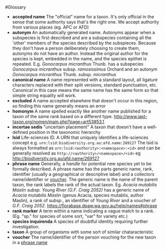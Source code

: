 #Glossary

* <a name="def-accepted-name"/> **accepted name** The "official" name for a taxon.
  It's only official in the sense that some authority says that's the right one.
  We accept authority from various places (eg. APC or AFD)
* <a name="def-autonym"/> **autonym** An automatically generated name.
  Autonyms appear when a subspecies is first described and are a subspecies
  containing all the 'other' members of the species described by the subspieces.
  Because they don't have a person deliberately choosing to create them,
  autonyms do not have an author. Instead the original author for the species
  is kept, embedded in the name, and the species epithet is repeated.
  E.g. *Gonocarpus micranthus* Thunb. has a subspecies *Gonocarpus micranthus* subsp. *ramosissimus* Orchard and an
  autonym *Gonocarpus micranthus* Thunb. subsp. *micranthus*
* <a name="def-canonical-name"/> **canonical name** A name represented with a standard layout, all ligature characters replaced with their split versions, standard punctuation, etc.
  Canonical in this case means the same name has the same form so that simple string equality will work.
* <a name="def-excluded"/> **excluded** A name accepted elsewhere that doesn't occur in this region, so finding this name generally means an error
* <a name="def-homonym"/> **homonym** A name spelled exactly like another name published for a taxon of the same rank based on a different type.
  <http://www.iapt-taxon.org/nomen/main.php?page=art53#53.1>
* <a name="def-incertae-sedis"/> **incertae sedis** "uncertain placement" A taxon that doesn't have a well-defined position in the taxonomic hierarchy
* <a name="def-lsid"/> **lsid** Life-sciences ID.
  A URN that uniquely identifies a life-sciences concept e.g. `urn:lsid:biodiversity.org.au:afd.name:269127`
  The lsid is always formatted as `urn:lsid:<authority>:<namespace>:<id>` and can be generally resolved as
  `http://<authority>/<namespace>/<id>` eg <http://biodiversity.org.au/afd.name/269127>
* <a name="def-phrase-name"/> **phrase name** Generally, a *handle* for potential new species yet to be formally described.
  A phrase name has the parts generic name, rank, identifier (usually a geographical or descriptive label) and a collectors name/identifier or [voucher](#def-voucher).
  The generic name is the name of the parent taxon, the rank labels the rank of the actual taxon.
  Eg. *Acacia mutabilis Maslin subsp. Young River (G.F. Craig 2052)* has a generic name of *Acacia mutabilis Maslin*
  (genus Acacia, species mutablis, author Maslin), a rank of *subsp.*, an identifier of *Young River* and a voucher
  of *G.F. Craig 2052*. <https://florabase.dpaw.wa.gov.au/help/names#phrase>
* <a name="def-rank-marker"/> **rank marker** A term within a name indicating a vague match to a rank.
  (Eg. "sp." for species of some sort, "var" for variety etc.)
* <a name="def-species-inquirenda"/> **species inquirenda** A species of doubtful identity requiring further investigation.
* <a name="def-taxon"/> **taxon** A group of organisms with some sort of similar chataracteristic
* <a name="def-voucher"/> **voucher** The name/identifier of the person vouching for the new taxon in a [phrase name](#def-phrase-name)


